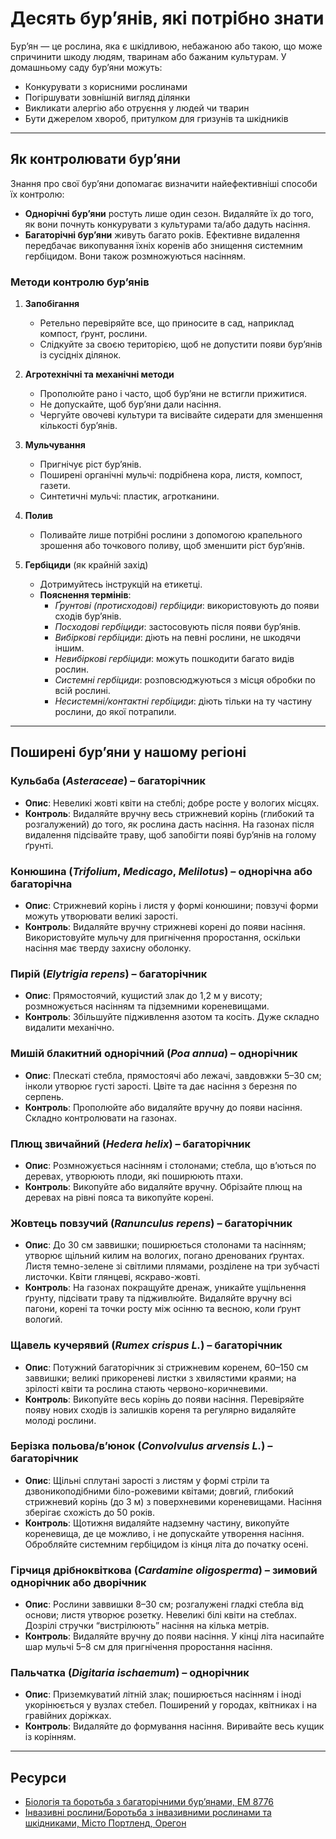 # Десять бур’янів, які потрібно знати

Бур’ян — це рослина, яка є шкідливою, небажаною або такою, що може спричинити шкоду людям, тваринам або бажаним культурам. У домашньому саду бур’яни можуть:
- Конкурувати з корисними рослинами
- Погіршувати зовнішній вигляд ділянки
- Викликати алергію або отруєння у людей чи тварин
- Бути джерелом хвороб, притулком для гризунів та шкідників

---

## Як контролювати бур’яни

Знання про свої бур’яни допомагає визначити найефективніші способи їх контролю:
- **Однорічні бур’яни** ростуть лише один сезон. Видаляйте їх до того, як вони почнуть конкурувати з культурами та/або дадуть насіння.
- **Багаторічні бур’яни** живуть багато років. Ефективне видалення передбачає викопування їхніх коренів або знищення системним гербіцидом. Вони також розмножуються насінням.

### Методи контролю бур’янів

1. **Запобігання**
   - Ретельно перевіряйте все, що приносите в сад, наприклад компост, ґрунт, рослини.
   - Слідкуйте за своєю територією, щоб не допустити появи бур’янів із сусідніх ділянок.

2. **Агротехнічні та механічні методи**
   - Прополюйте рано і часто, щоб бур’яни не встигли прижитися.
   - Не допускайте, щоб бур’яни дали насіння.
   - Чергуйте овочеві культури та висівайте сидерати для зменшення кількості бур’янів.

3. **Мульчування**
   - Пригнічує ріст бур’янів.
   - Поширені органічні мульчі: подрібнена кора, листя, компост, газети.
   - Синтетичні мульчі: пластик, агротканини.

4. **Полив**
   - Поливайте лише потрібні рослини з допомогою крапельного зрошення або точкового поливу, щоб зменшити ріст бур’янів.

5. **Гербіциди** (як крайній захід)
   - Дотримуйтесь інструкцій на етикетці.
   - **Пояснення термінів**:
     - *Ґрунтові (протисходові) гербіциди*: використовують до появи сходів бур’янів.
     - *Посходові гербіциди*: застосовують після появи бур’янів.
     - *Вибіркові гербіциди*: діють на певні рослини, не шкодячи іншим.
     - *Невибіркові гербіциди*: можуть пошкодити багато видів рослин.
     - *Системні гербіциди*: розповсюджуються з місця обробки по всій рослині.
     - *Несистемні/контактні гербіциди*: діють тільки на ту частину рослини, до якої потрапили.

---

## Поширені бур’яни у нашому регіоні

### Кульбаба (*Asteraceae*) – багаторічник
- **Опис**: Невеликі жовті квіти на стеблі; добре росте у вологих місцях.
- **Контроль**: Видаляйте вручну весь стрижневий корінь (глибокий та розгалужений) до того, як рослина дасть насіння. На газонах після видалення підсівайте траву, щоб запобігти появі бур’янів на голому ґрунті.

### Конюшина (*Trifolium*, *Medicago*, *Melilotus*) – однорічна або багаторічна
- **Опис**: Стрижневий корінь і листя у формі конюшини; повзучі форми можуть утворювати великі зарості.
- **Контроль**: Видаляйте вручну стрижневі корені до появи насіння. Використовуйте мульчу для пригнічення проростання, оскільки насіння має тверду захисну оболонку.

### Пирій (*Elytrigia repens*) – багаторічник
- **Опис**: Прямостоячий, кущистий злак до 1,2 м у висоту; розмножується насінням та підземними кореневищами.
- **Контроль**: Збільшуйте підживлення азотом та косіть. Дуже складно видалити механічно.

### Мишій блакитний однорічний (*Poa annua*) – однорічник
- **Опис**: Плескаті стебла, прямостоячі або лежачі, завдовжки 5–30 см; інколи утворює густі зарості. Цвіте та дає насіння з березня по серпень.
- **Контроль**: Прополюйте або видаляйте вручну до появи насіння. Складно контролювати на газонах.

### Плющ звичайний (*Hedera helix*) – багаторічник
- **Опис**: Розмножується насінням і столонами; стебла, що в’ються по деревах, утворюють плоди, які поширюють птахи.
- **Контроль**: Викопуйте або видаляйте вручну. Обрізайте плющ на деревах на рівні пояса та викопуйте корені.

### Жовтець повзучий (*Ranunculus repens*) – багаторічник
- **Опис**: До 30 см заввишки; поширюється столонами та насінням; утворює щільний килим на вологих, погано дренованих ґрунтах. Листя темно-зелене зі світлими плямами, розділене на три зубчасті листочки. Квіти глянцеві, яскраво-жовті.
- **Контроль**: На газонах покращуйте дренаж, уникайте ущільнення ґрунту, підсівати траву та підживлюйте. Видаляйте вручну всі пагони, корені та точки росту між осінню та весною, коли ґрунт вологий.

### Щавель кучерявий (*Rumex crispus L.*) – багаторічник
- **Опис**: Потужний багаторічник зі стрижневим коренем, 60–150 см заввишки; великі прикореневі листки з хвилястими краями; на зрілості квіти та рослина стають червоно-коричневими.
- **Контроль**: Викопуйте весь корінь до появи насіння. Перевіряйте появу нових сходів із залишків кореня та регулярно видаляйте молоді рослини.

### Берізка польова/в’юнок (*Convolvulus arvensis L.*) – багаторічник
- **Опис**: Щільні сплутані зарості з листям у формі стріли та дзвоникоподібними біло-рожевими квітами; довгий, глибокий стрижневий корінь (до 3 м) з поверхневими кореневищами. Насіння зберігає схожість до 50 років.
- **Контроль**: Щотижня видаляйте надземну частину, викопуйте кореневища, де це можливо, і не допускайте утворення насіння. Обробляйте системним гербіцидом із кінця літа до початку осені.

### Гірчиця дрібноквіткова (*Cardamine oligosperma*) – зимовий однорічник або дворічник
- **Опис**: Рослини заввишки 8–30 см; розгалужені гладкі стебла від основи; листя утворює розетку. Невеликі білі квіти на стеблах. Дозрілі стручки “вистрілюють” насіння на кілька метрів.
- **Контроль**: Видаляйте вручну до появи насіння. У кінці літа насипайте шар мульчі 5–8 см для пригнічення проростання насіння.

### Пальчатка (*Digitaria ischaemum*) – однорічник
- **Опис**: Приземкуватий літній злак; поширюється насінням і іноді укорінюється у вузлах стебел. Поширений у городах, квітниках і на гравійних доріжках.
- **Контроль**: Видаляйте до формування насіння. Виривайте весь кущик із корінням.

---

## Ресурси

- [Біологія та боротьба з багаторічними бур’янами, EM 8776](https://catalog.extension.oregonstate.edu)
- [Інвазивні рослини/Боротьба з інвазивними рослинами та шкідниками, Місто Портленд, Орегон](https://www.portlandoregon.gov)
